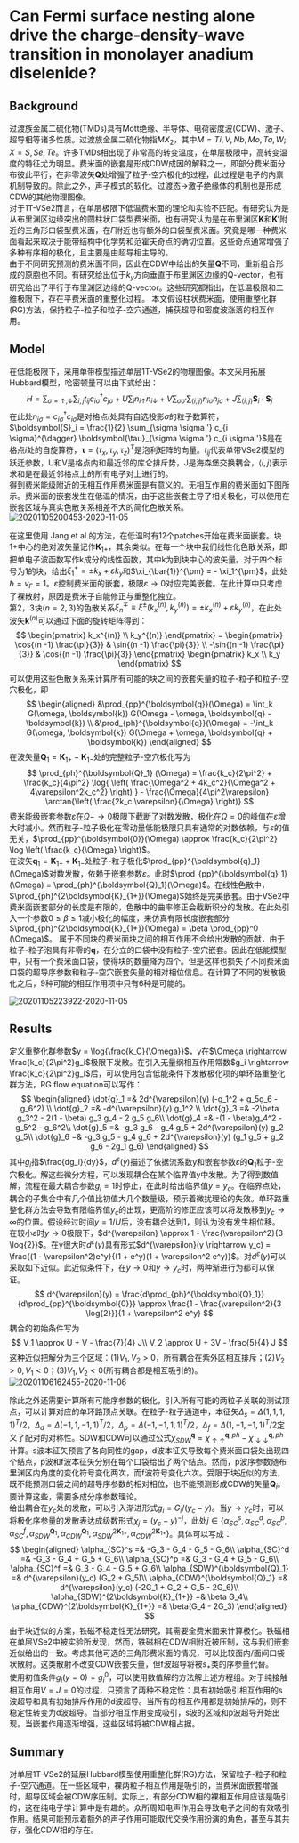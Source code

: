  # Can Fermi surface nesting alone drive the charge-density-wave transition in monolayer anadium diselenide?

 ## Background
 过渡族金属二硫化物(TMDs)具有Mott绝缘、半导体、电荷密度波(CDW)、激子、超导相等诸多性质。过渡族金属二硫化物指$MX_2$，其中$M = Ti, V, Nb, Mo, Ta, W; X = S, Se, Te$。许多TMDs相出现了非常高的转变温度，在单层极限中，高转变温度的特征尤为明显。费米面的嵌套是形成CDW成因的解释之一，即部分费米面分布彼此平行，在非零波矢$\boldsymbol{Q}$处增强了粒子-空穴极化的过程，此过程是电子的内禀机制导致的。除此之外，声子模式的软化、过渡态$\rightarrow$激子绝缘体的机制也是形成CDW的其他物理图像。   
 对于1T-VSe2而言，在单层极限下低温费米面的理论和实验不匹配。有研究认为是从布里渊区边缘突出的圆柱状口袋型费米面，也有研究认为是在布里渊区$\boldsymbol{K}$和$\boldsymbol{K'}$附近的三角形口袋型费米面，在$\Gamma$附近也有额外的口袋型费米面。究竟是哪一种费米面看起来取决于能带结构中化学势和范霍夫奇点的确切位置。这些奇点通常增强了多种有序相的极化，且主要是由超导相主导的。   
 由于不同研究预测的费米面不同，因此在CDW中给出的矢量$\boldsymbol{Q}$不同，重新组合形成的原胞也不同。有研究给出位于$k_y$方向垂直于布里渊区边缘的Q-vector，也有研究给出了平行于布里渊区边缘的Q-vector。这些研究都指出，在低温极限和二维极限下，存在平费米面的重整化过程。 
 本文假设柱状费米面，使用重整化群(RG)方法，保持粒子-粒子和粒子-空穴通道，捕获超导和密度波涨落的相互作用。

 ## Model
 在低能极限下，采用单带模型描述单层1T-VSe2的物理图像。本文采用拓展Hubbard模型，哈密顿量可以由下式给出：$$H = \sum_{\sigma = \uparrow, \downarrow} \sum_{i,j} t_{ij} c_{i \sigma}^{\dagger} c_{j \sigma} + U\sum_{i} n_{i \uparrow} n_{i \downarrow} + V \sum_{\sigma \sigma '} \sum_{\langle i, j \rangle} n_{i \sigma} n_{j \sigma} + J \sum_{\langle i, j \rangle} \boldsymbol{S}_i \cdot \boldsymbol{S}_j$$
 在此处$n_{i\sigma} = c_{i \sigma}^{\dagger} c_{i \sigma}$是对格点$i$处具有自选投影$\sigma$的粒子数算符，$\boldsymbol{S}_i = \frac{1}{2} \sum_{\sigma \sigma '} c_{i \sigma}^{\dagger} \boldsymbol{\tau}_{\sigma \sigma '} c_{i \sigma '}$是在格点$i$处的自旋算符，$\boldsymbol{\tau} = (\tau_x, \tau_y, \tau_z)^T$是泡利矩阵的向量。$t_{ij}$代表单带VSe2模型的跃迁参数，U和V是格点内和最近邻的库仑排斥势，J是海森堡交换耦合，$\langle i, j \rangle$表示求和是在最近邻格点上的所有电子对上进行的。  
 得到费米能级附近的无相互作用费米面是有意义的。无相互作用的费米面如下图所示。费米面的嵌套发生在低温的情况，由于这些嵌套主导了相关极化，可以使用在嵌套区域与真实色散关系相差不大的简化色散关系。
<img src="https://raw.githubusercontent.com/YiyuanZhao/ClusterPhotoRepsitory/master/image/20201105200453-2020-11-05.png" alt="20201105200453-2020-11-05">

在这里使用 Jang et al.的方法，在低温时有12个patches开始在费米面嵌套。块1+中心的绝对波矢量记作$\boldsymbol{K}_{1+}$，其余类似。在每一个块中我们线性化色散关系，即把单电子波函数写作k成分的线性函数，其中k为到块中心的波矢量。对于四个标号为1的块，给出$\xi_1^{\pm} = \pm k_x + \varepsilon k_y$和$\xi_{\bar{1}}^{\pm} = - \xi_1^{\pm}$，此处$\hbar = v_F = 1$。$\varepsilon$控制费米面的嵌套，极限$\varepsilon \rightarrow 0$对应完美嵌套。在此计算中只考虑了裸散射，原因是费米子自能修正与重整化独立。  
第2，3块$(n = 2, 3)$的色散关系$\xi_n^{\mp} \equiv \xi^{\pm}(k_x^{(n)}, k_y^{(n)}) = \pm k_x^{(n)} + \varepsilon k_y^{(n)}$，在此处波矢$\boldsymbol{k}^{(n)}$可以通过下面的旋转矩阵得到：
$$
\begin{pmatrix}
    k_x^{(n)} \\
    k_y^{(n)} 
\end{pmatrix} = 
\begin{pmatrix}
     \cos{(n -1) \frac{\pi}{3}} & \sin{(n -1) \frac{\pi}{3}} \\
    -\sin{(n -1) \frac{\pi}{3}} & \cos{(n -1) \frac{\pi}{3}}
\end{pmatrix}
\begin{pmatrix}
     k_x \\
     k_y
\end{pmatrix}
$$
可以使用这些色散关系来计算所有可能的块之间的嵌套矢量的粒子-粒子和粒子-空穴极化，即
$$
\begin{aligned}
&\prod_{pp}^{\boldsymbol{q}}(\Omega) = \int_k G(\omega, \boldsymbol{k}) G(\Omega - \omega, \boldsymbol{q} - \boldsymbol{k}) \\
&\prod_{ph}^{\boldsymbol{q}}(\Omega) = -\int_k G(\omega, \boldsymbol{k}) G(\Omega + \omega, \boldsymbol{q} + \boldsymbol{k})
\end{aligned}
$$
在波矢量$\boldsymbol{Q}_1 = \boldsymbol{K}_{1+} - \boldsymbol{K}_{1-}$处的完整粒子-空穴极化写为
$$
\prod_{ph}^{\boldsymbol{Q}_1} (\Omega) = \frac{k_c}{2\pi^2} + \frac{k_c}{4\pi^2} \log{ \left( \frac{\Omega^2 + 4k_c^2}{\Omega^2 + 4\varepsilon^2k_c^2} \right) } - \frac{\Omega}{4\pi^2\varepsilon} \arctan{\left( \frac{2k_c \varepsilon}{\Omega} \right)}
$$
费米能级嵌套参数$\varepsilon$在$\Omega -\rightarrow 0$极限下截断了对数发散，极化在$\Omega = 0$的峰值在$\varepsilon$增大时减小。然而粒子-粒子极化在零动量低能极限只具有通常的对数依赖，与$\varepsilon$的值无关，$\prod_{pp}^{\boldsymbol{0}}(\Omega) \approx \frac{k_c}{2\pi^2} \log \left( \frac{k_c}{\Omega} \right)$。    
在波矢$\boldsymbol{q}_1 = \boldsymbol{K}_{1+} + \boldsymbol{K}_{1-}$处粒子-粒子极化$\prod_{pp}^{\boldsymbol{q}_1}(\Omega)$对数发散，依赖于嵌套参数$\varepsilon$。此时$\prod_{pp}^{\boldsymbol{q}_1}(\Omega) = \prod_{ph}^{\boldsymbol{Q}_1}(\Omega)$。在线性色散中，$\prod_{ph}^{2\boldsymbol{K}_{1+}}(\Omega)$始终是完美嵌套。由于VSe2中费米面嵌套部分的长度是有限的，色散中的曲率修正会截断积分的发散。在此处引入一个参数$0 \le \beta \le 1$减小极化的幅度，来仿真有限长度嵌套部分$\prod_{ph}^{2\boldsymbol{K}_{1+}}(\Omega) = \beta \prod_{pp}^0 (\Omega)$。 
属于不同块的费米面块之间的相互作用不会给出发散的贡献，由于粒子-粒子泡具有非零的$\boldsymbol{q}$，在分立的口袋中没有粒子-空穴嵌套。因此在低能模型中，只有一个费米面口袋，使得块的数量降为四个。但是这样也损失了不同费米面口袋的超导序参数和粒子-空穴嵌套矢量的相对相位信息。在计算了不同的发散极化之后，9种可能的相互作用项中只有6种是可能的。

<img src="https://raw.githubusercontent.com/YiyuanZhao/ClusterPhotoRepsitory/master/image/20201105223922-2020-11-05.png" alt="20201105223922-2020-11-05">

## Results
定义重整化群参数$y = \log{\frac{k_C}{\Omega}}$，y在$\Omega \rightarrow \frac{k_c}{2\pi^2}g_i$极限下发散。在引入无量纲相互作用常数$g_i \rightarrow \frac{k_c}{2\pi^2}g_i$后，可以使用包含低能条件下发散极化项的单环路重整化群方法，RG flow equation可以写作：
$$
\begin{aligned}
    \dot{g}_1 =& 2d^{\varepsilon}(y) (-g_1^2 + g_5g_6 - g_6^2) \\
    \dot{g}_2 =& -d^{\varepsilon}(y) g_1^2 \\
    \dot{g}_3 =& -2\beta g_3^2 - 2(1 - \beta) g_3 g_4 - 2 g_5 g_6\\
    \dot{g}_4 =& -(1 - \beta)g_4^2 - g_5^2 - g_6^2\\
    \dot{g}_5 =& -g_3 g_6 - g_4 g_5 + 2d^{\varepsilon}(y) g_2 g_5\\
    \dot{g}_6 =& -g_3 g_5 - g_4 g_6 + 2d^{\varepsilon}(y) (g_1 g_5 + g_2 g_6 - 2g_1 g_6)
\end{aligned}
$$
其中$\dot{g}_i$指$\frac{dg_i}{dy}$，$d^{\varepsilon}(y)$描述了依据流系数y和嵌套参数$\varepsilon$的$\boldsymbol{Q}_1$粒子-空穴极化。解这些微分方程，可以发现耦合在某个临界值y中发散。为了得到数值解，流程在最大耦合参数$g_i = 1$时停止，在此时给出临界值$y = y_c$。在临界点处，耦合的子集合中有几个值比初值大几个数量级，预示着微扰理论的失效。单环路重整化群方法会导致有限临界值$y_c$的出现，更高阶的修正应该可以将发散移到$y_c \rightarrow \infty$的位置。假设经过时间$y = 1/U$后，没有耦合达到1，则认为没有发生相位移。   
在较小$\varepsilon$时$y \rightarrow 0$极限下，$d^{\varepsilon} \approx 1 - \frac{\varepsilon^2}{3 \log{2}}$。在y很大时$d^{\varepsilon}(y)$具有形式$d^{\varepsilon}(y \rightarrow y_c) = \frac{(1 - \varepsilon^2)e^y}{(1 + e^y)(1 + \varepsilon^2 e^y)}$。对$d^{\varepsilon}(y)$可以采取如下近似。此近似条件下，在$y \rightarrow 0$和$y \rightarrow y_c$时，两种渐进行为都可以保证。
$$
d^{\varepsilon}(y) = \frac{d\prod_{ph}^{\boldsymbol{Q}_1}}{d\prod_{pp}^{\boldsymbol{0}}} \approx \frac{1 - \frac{\varepsilon^2}{3 \log{2}}}{1 + \varepsilon^2 e^y}
$$
耦合的初始条件写为
$$
V_1 \approx U + V - \frac{7}{4} J\\
V_2 \approx U + 3V - \frac{5}{4} J
$$
这种近似把解分为三个区域：(1)$V_1, V_2 > 0$，所有耦合在紫外区相互排斥；(2)$V_2 > 0, V_1 < 0$；(3)$V_1, V_2 < 0$(所有耦合都是相互吸引的)。
<img src="https://raw.githubusercontent.com/YiyuanZhao/ClusterPhotoRepsitory/master/image/20201106162455-2020-11-06.png" alt="20201106162455-2020-11-06">

除此之外还需要计算所有可能序参数的极化，引入所有可能的两粒子关联的测试顶点，可以计算对应的单环路顶点关联。在粒子-粒子通道中，本征矢$\Delta_s = \Delta(1, 1, 1, 1)^T/2$，$\Delta_d = \Delta(-1, 1, -1, 1)^T/2$，$\Delta_p = \Delta(-1, -1, 1, 1)^T/2$，$\Delta_f = \Delta(1, -1, -1, 1)^T/2$定义了配对的对称性。SDW和CDW可以通过公式$\chi_{SDW}^{\boldsymbol{q}} = \chi_{\uparrow \uparrow}^{\boldsymbol{q},ph} - \chi_{\downarrow\downarrow}^{\boldsymbol{q},ph}$计算。s波本征矢预言了各向同性的gap，d波本征矢导致每个费米面口袋处出现四个结点，p波和f波本征矢分别在每个口袋给出了两个结点。然而，p波序参数随布里渊区内角度的变化符号变化两次，而f波符号变化六次。受限于块近似的方法，既不能预测口袋之间的超导序参数的相对相位，也不能预测形成CDW的矢量$\boldsymbol{Q}_i$。要计算这些，需要多成分序参数理论。   
给出耦合在$y_c$处的发散，可以引入渐进形式$g_i = G_i/(y_c - y)$。当$y \rightarrow y_c$时，可以将极化序参量的发散表达成级数形式$\chi_j = (y_c - y)^{-j}$，此处$j \in \{\alpha_{SC}^s, \alpha_{SC}^d, \alpha_{SC}^p, \alpha_{SC}^f, \alpha_{SDW}^{\boldsymbol{Q}_1}, \alpha_{CDW}^{\boldsymbol{Q}_1}, \alpha_{SDW}^{2\boldsymbol{K}_{1+}}, \alpha_{CDW}^{2\boldsymbol{K}_{1+}} \}$。具体可以写成：
$$
\begin{aligned}
    \alpha_{SC}^s =& -G_3 - G_4 - G_5 - G_6\\
    \alpha_{SC}^d =& -G_3 - G_4 + G_5 + G_6\\
    \alpha_{SC}^p =&  G_3 - G_4 + G_5 - G_6\\
    \alpha_{SC}^f =&  G_3 - G_4 - G_5 + G_6\\
    \alpha_{SDW}^{\boldsymbol{Q}_1} =& d^{\varepsilon}(y_c) (G_2 + G_5)\\
    \alpha_{CDW}^{\boldsymbol{Q}_1} =& d^{\varepsilon}(y_c) (-2G_1 + G_2 + G_5 - 2G_6)\\
    \alpha_{SDW}^{2\boldsymbol{K}_{1+}} =& \beta G_4\\
    \alpha_{CDW}^{2\boldsymbol{K}_{1+}} =& \beta(G_4 - 2G_3)
\end{aligned}
$$
由于块近似的方案，铁磁不稳定性无法研究，其需要全费米面来计算极化。铁磁相在单层VSe2中被实验所发现，然而，铁磁相在CDW相附近被压制，这与我们嵌套近似给出的一致。考虑其他可选的三角形费米面的情况，可以比较面内/面间口袋状散射。这类散射不改变CDW嵌套矢量，但f波超导将被$s_{\pm}$类的序参量代替。   
使用初值条件$g_i(y = 0) = g_i^0$，可以使用数值解的方法解上述方程组。对于纯接触相互作用$V = J = 0$的过程，只预言了两种不稳定性：具有初始吸引相互作用的s波超导和具有初始排斥作用的d波超导。当所有的相互作用都是初始排斥的，则不稳定性转变为d波超导。当部分相互作用变成吸引，s波的区域和p波超导开始出现。当嵌套作用逐渐增强，这些区域将被CDW相占据。

## Summary
对单层1T-VSe2的延展Hubbard模型使用重整化群(RG)方法，保留粒子-粒子和粒子-空穴通道。在一些区域中，裸两粒子相互作用是吸引的，当费米面嵌套增强时，超导区域会被CDW序压制。实际上，有部分CDW相的裸相互作用应该是吸引的，这在纯电子学计算中是有趣的。众所周知电声作用会导致电子之间的有效吸引作用。结果可能预示着额外的声子作用可能取代交换作用扮演的角色，甚至与其共存，强化CDW相的存在。